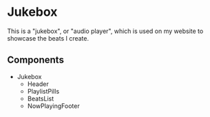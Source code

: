 # Jukebox

This is a "jukebox", or "audio player", which is used on my website to showcase the beats I create.

## Components

- Jukebox
  - Header
  - PlaylistPills
  - BeatsList
  - NowPlayingFooter


